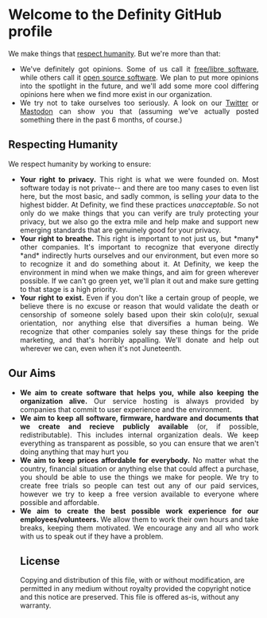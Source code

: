 # Welcome to the Definity GitHub profile
<p align="justify">We make things that <a href="#respecting-humanity">respect humanity</a>. But we're more than that:</p>
<ul>
  <li align="justify">We've definitely got opinions. Some of us call it <a href="https://www.gnu.org/philosophy/free-sw.html">free/libre software</a>, while others call it <a href="https://opensource.org/osd">open source software</a>. We plan to put more opinions into the spotlight in the future, and we'll add some more cool differing opinions here when we find more exist in our organization.</li>
  <li align="justify">We try not to take ourselves too seriously. A look on our <a href="https://twitter.com/DefinityORG">Twitter</a> or <a href="https://mastodon.social/@definity">Mastodon</a> can show you that (assuming we've actually posted something there in the past 6 months, of course.)</li>
</ul>

## Respecting Humanity
We respect humanity by working to ensure:
<ul>
  <li align="justify"><b>Your right to privacy.</b> This right is what we were founded on. Most software today is not private-- and there are too many cases to even list here, but the most basic, and sadly common, is selling <i>your</i> data to the highest bidder. At Definity, we find these practices <i>unacceptable</i>. So not only do we make things that you can verify are truly protecting your privacy, but we also go the extra mile and help make and support new emerging standards that are genuinely good for your privacy.</li>
  <li align="justify"><b>Your right to breathe.</b> This right is important to not just us, but *many* other companies. It's important to recognize that everyone directly *and* indirectly hurts ourselves and our environment, but even more so to recognize it and do something about it. At Definity, we keep the environment in mind when we make things, and aim for green wherever possible. If we can't go green yet, we'll plan it out and make sure getting to that stage is a high priority.</li>
  <li align="justify"><b>Your right to exist.</b> Even if you don't like a certain group of people, we believe there is no excuse or reason that would validate the death or censorship of someone solely based upon their skin colo(u)r, sexual orientation, nor anything else that diversifies a human being. We recognize that other companies solely say these things for the pride marketing, and that's horribly appalling. We'll donate and help out wherever we can, even when it's not Juneteenth.</li>
</ul>

## Our Aims
<ul>
  <li align="justify"><b>We aim to create software that helps you, while also keeping the organization alive.</b> Our service hosting is always provided by companies that commit to user experience and the environment.</li>
  <li align="justify"><b>We aim to keep all software, firmware, hardware and documents that we create and recieve publicly available</b> (or, if possible, redistributable). This includes internal organization deals. We keep everything as transparent as possible, so you can ensure that we aren't doing anything that may hurt you</li>
  <li align="justify"><b>We aim to keep prices affordable for everybody.</b> No matter what the country, financial situation or anything else that could affect a purchase, you should be able to use the things we make for people. We try to create free trials so people can test out any of our paid services, however we try to keep a free version available to everyone where possible and affordable.</li>
<li align="justify"><b>We aim to create the best possible work experience for our employees/volunteers.</b> We allow them to work their own hours and take breaks, keeping them motivated. We encourage any and all who work with us to speak out if they have a problem.</li>

## License
Copying and distribution of this file, with or without modification, are permitted in any medium without royalty provided the copyright notice and this notice are preserved.  This file is offered as-is, without any warranty.
